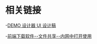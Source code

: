 # 相关链接

-[DEMO 设计器 UI 设计稿](https://app.mockplus.cn/app/SCiV9NIL9UW/design)

-[前端下载软件--文件共享--内网中打开使用](\172.17.51.138\public\web)
